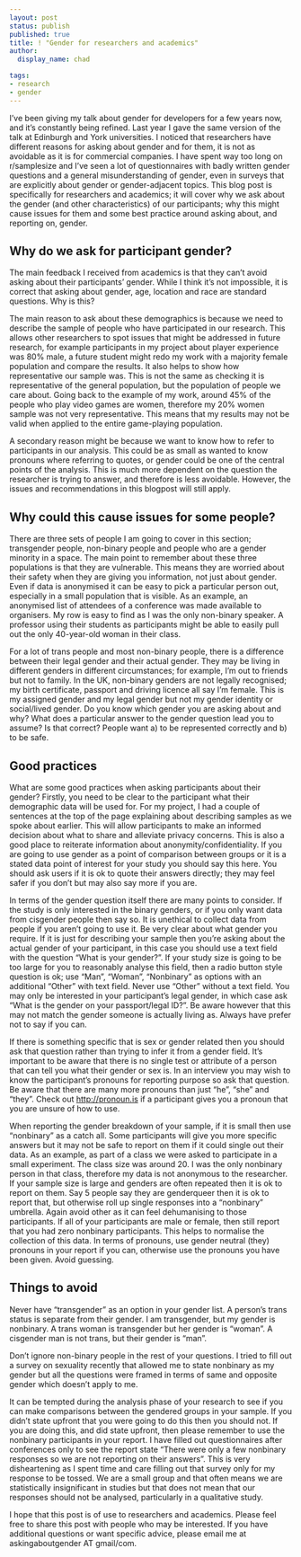 ```yaml
---
layout: post
status: publish
published: true
title: ! "Gender for researchers and academics"
author:
  display_name: chad

tags:
- research
- gender
---
```

I’ve been giving my talk about gender for developers for a few years now, and it’s constantly being refined. Last year I gave the same version of the talk at Edinburgh and York universities. I noticed that researchers have different reasons for asking about gender and for them, it is not as avoidable as it is for commercial companies. I have spent way too long on r/samplesize and I’ve seen a lot of questionnaires with badly written gender questions and a general misunderstanding of gender, even in surveys that are explicitly about gender or gender-adjacent topics. 
This blog post is specifically for researchers and academics; it will cover why we ask about the gender (and other characteristics) of our participants; why this might cause issues for them and some best practice around asking about, and reporting on, gender.
<!--more-->

## Why do we ask for participant gender?
The main feedback I received from academics is that they can’t avoid asking about their participants’ gender. While I think it’s not impossible, it is correct that asking about gender, age, location and race are standard questions. Why is this?

The main reason to ask about these demographics is because we need to describe the sample of people who have participated in our research. This allows other researchers to spot issues that might be addressed in future research, for example participants in my project about player experience was 80% male, a future student might redo my work with a majority female population and compare the results. It also helps to show how representative our sample was. This is not the same as checking it is representative of the general population, but the population of people we care about. Going back to the example of my work, around 45% of the people who play video games are women, therefore my 20% women sample was not very representative. This means that my results may not be valid when applied to the entire game-playing population.

A secondary reason might be because we want to know how to refer to participants in our analysis. This could be as small as wanted to know pronouns where referring to quotes, or gender could be one of the central points of the analysis. This is much more dependent on the question the researcher is trying to answer, and therefore is less avoidable. However, the issues and recommendations in this blogpost will still apply.
## Why could this cause issues for some people?
There are three sets of people I am going to cover in this section; transgender people, non-binary people and people who are a gender minority in a space. The main point to remember about these three populations is that they are vulnerable. This means they are worried about their safety when they are giving you information, not just about gender. Even if data is anonymised it can be easy to pick a particular person out, especially in a small population that is visible. As an example, an anonymised list of attendees of a conference was made available to organisers. My row is easy to find as I was the only non-binary speaker. A professor using their students as participants might be able to easily pull out the only 40-year-old woman in their class. 

For a lot of trans people and most non-binary people, there is a difference between their legal gender and their actual gender. They may be living in different genders in different circumstances; for example, I’m out to friends but not to family. In the UK, non-binary genders are not legally recognised; my birth certificate, passport and driving licence all say I’m female. This is my assigned gender and my legal gender but not my gender identity or social/lived gender. Do you know which gender you are asking about and why? What does a particular answer to the gender question lead you to assume? Is that correct? People want a) to be represented correctly and b) to be safe.
## Good practices
What are some good practices when asking participants about their gender? Firstly, you need to be clear to the participant what their demographic data will be used for. For my project, I had a couple of sentences at the top of the page explaining about describing samples as we spoke about earlier. This will allow participants to make an informed decision about what to share and alleviate privacy concerns. This is also a good place to reiterate information about anonymity/confidentiality. If you are going to use gender as a point of comparison between groups or it is a stated data point of interest for your study you should say this here. You should ask users if it is ok to quote their answers directly; they may feel safer if you don’t but may also say more if you are.

In terms of the gender question itself there are many points to consider. If the study is only interested in the binary genders, or if you only want data from cisgender people then say so. It is unethical to collect data from people if you aren’t going to use it. Be very clear about what gender you require. If it is just for describing your sample then you’re asking about the actual gender of your participant, in this case you should use a text field with the question “What is your gender?”. If your study size is going to be too large for you to reasonably analyse this field, then a radio button style question is ok; use “Man”, “Woman”, “Nonbinary” as options with an additional “Other” with text field. Never use “Other” without a text field. You may only be interested in your participant’s legal gender, in which case ask “What is the gender on your passport/legal ID?”. Be aware however that this may not match the gender someone is actually living as. Always have prefer not to say if you can.

If there is something specific that is sex or gender related then you should ask that question rather than trying to infer it from a gender field. It’s important to be aware that there is no single test or attribute of a person that can tell you what their gender or sex is. In an interview you may wish to know the participant’s pronouns for reporting purpose so ask that question. Be aware that there are many more pronouns than just “he”, “she” and “they”. Check out http://pronoun.is if a participant gives you a pronoun that you are unsure of how to use. 

When reporting the gender breakdown of your sample, if it is small then use “nonbinary” as a catch all. Some participants will give you more specific answers but it may not be safe to report on them if it could single out their data. As an example, as part of a class we were asked to participate in a small experiment. The class size was around 20. I was the only nonbinary person in that class, therefore my data is not anonymous to the researcher. If your sample size is large and genders are often repeated then it is ok to report on them. Say 5 people say they are genderqueer then it is ok to report that, but otherwise roll up single responses into a “nonbinary” umbrella. Again avoid other as it can feel dehumanising to those participants. If all of your participants are male or female, then still report that you had zero nonbinary participants. This helps to normalise the collection of this data. In terms of pronouns, use gender neutral (they) pronouns in your report if you can, otherwise use the pronouns you have been given. Avoid guessing.
## Things to avoid
Never have “transgender” as an option in your gender list. A person’s trans status is separate from their gender. I am transgender, but my gender is nonbinary. A trans woman is transgender but her gender is “woman”. A cisgender man is not trans, but their gender is “man”.

Don’t ignore non-binary people in the rest of your questions. I tried to fill out a survey on sexuality recently that allowed me to state nonbinary as my gender but all the questions were framed in terms of same and opposite gender which doesn’t apply to me. 

It can be tempted during the analysis phase of your research to see if you can make comparisons between the gendered groups in your sample. If you didn’t state upfront that you were going to do this then you should not. If you are doing this, and did state upfront, then please remember to use the nonbinary participants in your report. I have filled out questionnaires after conferences only to see the report state “There were only a few nonbinary responses so we are not reporting on their answers”. This is very disheartening as I spent time and care filling out that survey only for my response to be tossed. We are a small group and that often means we are statistically insignificant in studies but that does not mean that our responses should not be analysed, particularly in a qualitative study.

I hope that this post is of use to researchers and academics. Please feel free to share this post with people who may be interested. If you have additional questions or want specific advice, please email me at askingaboutgender AT gmail/com.
